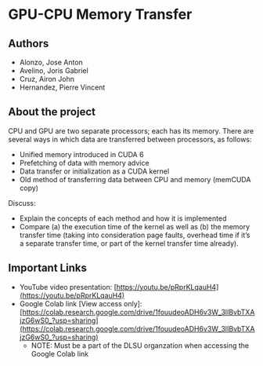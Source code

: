 # GPU-CPU Memory Transfer

## Authors
- Alonzo, Jose Anton
- Avelino, Joris Gabriel
- Cruz, Airon John
- Hernandez, Pierre Vincent

## About the project
CPU and GPU are two separate processors; each has its memory. There are several ways in
which data are transferred between processors, as follows:
- Unified memory introduced in CUDA 6
- Prefetching of data with memory advice
- Data transfer or initialization as a CUDA kernel
- Old method of transferring data between CPU and memory (memCUDA copy)

Discuss:
- Explain the concepts of each method and how it is implemented
- Compare (a) the execution time of the kernel as well as (b) the memory transfer time
(taking into consideration page faults, overhead time if it’s a separate transfer time, or
part of the kernel transfer time already).

## Important Links
- YouTube video presentation: [https://youtu.be/pRprKLqauH4](https://youtu.be/pRprKLqauH4)
- Google Colab link [View access only]: [https://colab.research.google.com/drive/1fouudeoADH6v3W_3lIBvbTXAjzG6wS0_?usp=sharing](https://colab.research.google.com/drive/1fouudeoADH6v3W_3lIBvbTXAjzG6wS0_?usp=sharing)
    - NOTE: Must be a part of the DLSU organzation when accessing the Google Colab link
